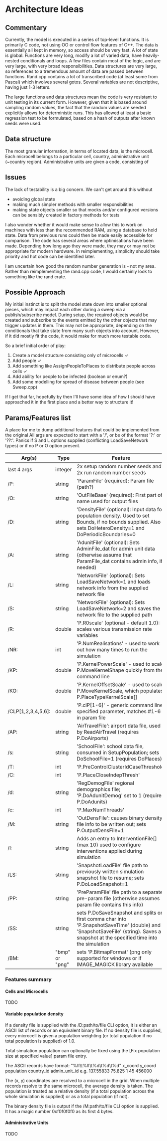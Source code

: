 # Architecture Ideas

## Commentary

Currently, the model is executed in a series of top-level functions.
It is primarily C code, not using OO or control flow features of C++.
The data is essentially all kept in memory, so access should be very fast.
A lot of state is global.
Functions are very long, modify a lot of varied data, have heavily-nested conditionals and loops.
A few files contain most of the logic, and are very large, with very broad responsibilities.
Data structures are very large, so references to a tremendous amount of data are passed between functions.
Rand.cpp contains a lot of transcribed code (at least some from Pascal) which involves several gotos.
Several variables are not descriptive, having just 1-3 letters.

The large functions and data structures mean the code is very resistant to unit testing in its current form.
However, given that it is based around sampling random values, the fact that the random values are seeded explicitly allows for deterministic runs.
This has allowed at least a basic regression test to be formulated, based on a hash of outputs after known seeds were used.

## Data structure

The most granular information, in terms of located data, is the microcell. Each microcell belongs to a particular cell, country, administrative unit (~country region).
Administrative units are given a code, consisting of 

## Issues

The lack of testability is a big concern. We can't get around this without
- avoiding global state
- making much simpler methods with smaller responsibilities
- making state objects smaller so that mocks and/or configured versions can be sensibly created in factory methods for tests

I also wonder whether it would make sense to allow this to work on machines with less than the recommended RAM, using a database to hold state. Data from previous runs could then be made easily accessible for comparison.
The code has several areas where optimisations have been made. Depending how long ago they were made, they may or may not be appropriate for modern hardware.
In reimplementing, simplicity should take priority and hot code can be identified later.

I am uncertain how good the random number generation is - not my area. Rather than reimplementing the rand.cpp code, I would certainly look to something like the rand crate.

## Possible Approach

My initial instinct is to split the model state down into smaller optional pieces, which may impact each other during a sweep via a publish/subscribe model.
During setup, the required objects would be created and subscribe to the events emitted by the other objects that may trigger updates in them.
This may not be appropriate, depending on the conditionals that take state from many such objects into account.
However, if it did mostly fit the code, it would make for much more testable code.

So a brief initial order of play:

1. Create a model structure consisting only of microcells ✓
2. Add people ✓
3. Add something like AssignPeopleToPlaces to distribute people across cells ✓
4. Add ability for people to be infected (boolean or enum?) 
5. Add some modelling for spread of disease between people (see Sweep.cpp)

If I get that far, hopefully by then I'll have some idea of how I should have approached it in the first place and a better way to structure it!

## Params/Features list

A place for me to dump additional features that could be implemented from the original
All args are expected to start with a '/', or be of the format '?:' or '??:'.
Panics if S and L options supplied (conflicting LoadSaveNetwork types) or if no P or O option present.

| Arg(s) | Type | Feature |
|---|---|---|
| last 4 args | integer | 2x setup random number seeds and 2x run random number seeds |
| /P: | string | 'ParamFile' (required): Param file (path?) |
| /O: | string | 'OutFileBase' (required): First part of name used for output files |
| /D: | string | 'DensityFile' (optional): Input data for population density. Used to set Bounds, if no bounds supplied. Also sets DoHeteroDensity=1 and DoPeriodicBoundaries=0 |
| /A: | string | 'AdunitFile' (optional): Sets AdminFile_dat for admin unit data (otherwise assume that ParamFile_dat contains admin info, if needed)
| /L: | string | 'NetworkFile' (optional): Sets LoadSaveNetwork=1 and loads network info from the supplied network file |
| /S: | string | 'NetworkFile' (optional): Sets LoadSaveNetwork=2 and saves the network file to the supplied path |
| /R: | double | 'P.R0scale' (optional - default 1.0): scales various transmission rate variables |
| /NR: | int | 'P.NumRealisations' - used to work out how many times to run the simulation |
| /KP: | double | 'P.KernelPowerScale' - used to scale P.MoveKernelShape quickly from the command line |
| /KO: | double | 'P.KernelOffsetScale' - used to scale P.MoveKernelScale, which populates P.PlaceTypeKernelScale[] |
| /CLP[1,2,3,4,5,6]: | double | 'P.clP[1-6]' - generic command line specified parameter, matches #1-6 in param file |
| /AP: | string | 'AirTravelFile': airport data file, used by ReadAirTravel (requires P.DoAirports) |
| /s: | string | 'SchoolFile': school data file, consumed in SetupPopulation; sets DoSchoolFile=1 (requires DoPlaces) |
| /T: | int | 'P.PreControlClusterIdCaseThreshold' |
| /C: | int | 'P.PlaceCloseIndepThresh' |
| /d: | string | 'RegDemogFile' regional demographics file; 'P.DoAdunitDemog' set to 1 (requires P.DoAdunits) |
| /c: | int | 'P.MaxNumThreads' |
| /M: | string | 'OutDensFile': causes binary density file info to be written out; sets P.OutputDensFile=1 |
| /I: | string | Adds an entry to InterventionFile[] (max 10) used to configure interventions applied during simulation |
| /LS: | string | 'SnapshotLoadFile' file path to previously written simulation snapshot file to resume; sets P.DoLoadSnapshot=1 |
| /PP: | string | 'PreParamFile' file path to a separate pre-param file (otherwise assumes param file contains this info) |
| /SS: | string | sets P.DoSaveSnapshot and splits on first comma char into 'P.SnapshotSaveTime' (double) and 'SnapshotSaveFile' (string). Saves a snapshot at the specified time into the simulation |
| /BM: | "bmp" or "png" | sets 'P.BitmapFormat' (png only supported for windows or if IMAGE_MAGICK library available |


### Features summary

#### Cells and Microcells
TODO

#### Variable population density

If a density file is supplied with the /D:path/to/file CLI option, it is either an ASCII list of records or an equivalent binary file.
If no density file is supplied, every microcell is given a population weighting (or total population if no total population is supplied) of 1.0.

Total simulation population can optionally be fixed using the [Fix population size at specified value] param file entry.

The ASCII records have format:
"%lf\t%lf\t%d\t%d\t%d"
x_coord y_coord population  country_id  admin_unit_id
e.g.
137.55833	75.825	1	45	456000

The (x, y) coordinates are resolved to a microcell in the grid. When multiple records resolve to the same microcell, the average density is taken.
The population is treated as a relative density (if a total population across the whole simulation is supplied) or as a total population (if not).

The binary density file is output if the /M:path/to/file CLI option is supplied.
It has a magic number 0xf0f0f0f0 as its first 4 bytes.

#### Administrative Units
TODO

